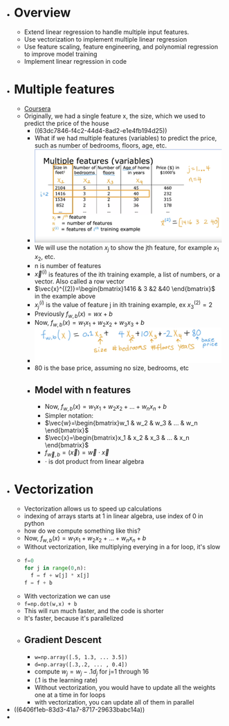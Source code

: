 - # Overview
	- Extend linear regression to handle multiple input features.
	- Use vectorization to implement multiple linear regression
	- Use feature scaling, feature engineering, and polynomial regression to improve model training
	- Implement linear regression in code
- # Multiple features
	- [Coursera](https://www.coursera.org/learn/machine-learning/lecture/gFuSx/multiple-features)
	- Originally, we had a single feature x, the size, which we used to predict the price of the house
		- ((63dc7846-f4c2-44d4-8ad2-e1e4fb194d25))
		- What if we had multiple features (variables) to predict the price, such as number of bedrooms, floors, age, etc.
		- ![Screenshot 2023-02-07 at 4.41.05 PM.png](../assets/Screenshot_2023-02-07_at_4.41.05_PM_1675824258231_0.png)
		- We will use the notation $x_j$ to show the jth feature, for example $x_1$ $x_2$, etc.
		- n is number of features
		- $\vec{x}^{(i)}$ is features of the ith training example, a list of numbers, or a vector. Also called a row vector
		- $\vec{x}^{(2)}=\begin{bmatrix}1416 & 3 &2 &40 \end{bmatrix}$ in the example above
		- ${x_j}^{(i)}$ is the value of feature j in ith training example, ex ${x_3}^{(2)}=2$
		- Previously $f_{w,b}(x)=wx+b$
		- Now, $f_{w,b}(x)=w_1x_1 + w_2x_2 + w_3x_3 + b$
		- ![Screenshot 2023-02-07 at 4.52.51 PM.png](../assets/Screenshot_2023-02-07_at_4.52.51_PM_1675824784246_0.png)
		- 80 is the base price, assuming no size, bedrooms, etc
		- ## Model with n features
			- Now, $f_{w,b}(x)=w_1x_1 + w_2x_2 + ... + w_nx_n + b$
			- Simpler notation:
			- $\vec{w}=\begin{bmatrix}w_1 & w_2 & w_3 & ... & w_n \end{bmatrix}$
			- $\vec{x}=\begin{bmatrix}x_1 & x_2 & x_3 & ... & x_n \end{bmatrix}$
			- $f_{\vec{w},b}=(\vec{x})=\vec{w} \cdot \vec{x}$
			- $\cdot$ is dot product from linear algebra
- # Vectorization
	- Vectorization allows us to speed up calculations
	- indexing of arrays starts at 1 in linear algebra, use index of 0 in python
	- how do we compute something like this?
	- Now, $f_{w,b}(x)=w_1x_1 + w_2x_2 + ... + w_nx_n + b$
	- Without vectorization, like multiplying everying in a for loop, it's slow
	- ```python
	  f=0
	  for j in range(0,n):
	    f = f + w[j] * x[j]
	  f = f + b
	  ```
	- With vectorization we can use
	- `f=np.dot(w,x) + b`
	- This will run much faster, and the code is shorter
	- It's faster, because it's parallelized
	- ## Gradient Descent
		- `w=np.array([.5, 1.3, ... 3.5])`
		- `d=np.array([.3,.2, ... , 0.4])`
		- compute $w_j=w_j-.1d_j$ for j=1 through 16
		- (.1 is the learning rate)
		- Without vectorization, you would have to update all the weights one at a time in for loops
		- with vectorization, you can update all of them in parallel
- ((6406f1eb-83d3-41a7-8717-29633babc14a))
-